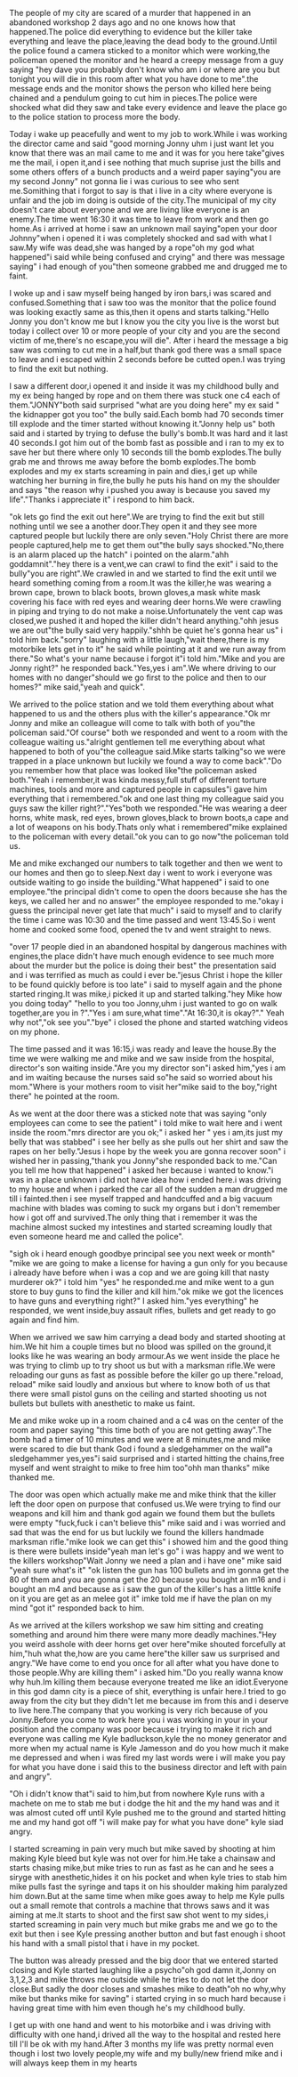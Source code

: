 The people of my city are scared of a murder that happened in an abandoned workshop 2 days ago and no one knows how that happened.The police did everything to evidence but the killer take everything and leave the place,leaving the dead body to the ground.Until the police found a camera sticked to a monitor which were working,the policeman opened the monitor and he heard a creepy message from a guy saying "hey dave you probably don't know who am i or where are you but tonight you will die in this room after what you have done to me".the message ends and the monitor shows the person who killed here being chained and a pendulum going to cut him in pieces.The police were shocked what did they saw and take every evidence and leave the place go to the police station to process more the body.

Today i wake up peacefully and went to my job to work.While i was working the director came and said "good morning Jonny uhm i just want let you know that there was an mail came to me and it was for you here take"gives me the mail, i open it,and i see nothing that much suprise just the bills and some others offers of a bunch products and a weird paper saying"you are my second Jonny" not gonna lie i was curious to see who sent me.Somithing that i forgot to say is that i live in a city where everyone is unfair and the job im doing is outside of the city.The municipal of my city doesn't care about everyone and we are living like everyone is an enemy.The time went 16:30 it was time to leave from work and then go home.As i arrived at home i saw an unknown mail saying"open your door Johnny"when i opened it i was completely shocked and sad with what I saw.My wife was dead,she was hanged by a rope"oh my god what happened"i said while being confused and crying" and there was message saying" i had enough of you"then someone grabbed me and drugged me to faint.

I woke up and i saw myself being hanged by iron bars,i was scared and confused.Something that i saw too was the monitor that the police found was looking exactly same as this,then it opens and starts talking."Hello Jonny you don't know me but I know you the city you live is the worst but today i collect over 10 or more people of your city and you are the second victim of me,there's no escape,you will die". After i heard the message a big saw was coming to cut me in a half,but thank god there was a small space to leave and i escaped within 2 seconds before be cutted open.I was trying to find the exit but nothing.

I saw a different door,i opened it and inside it was my childhood bully and my ex being hanged by rope and on them there was stuck one c4 each of them."JONNY"both said surprised "what are you doing here" my ex said " the kidnapper got you too" the bully said.Each bomb had 70 seconds timer till explode and the timer started without knowing it."Jonny help us" both said and i started by trying to defuse the bully's bomb.It was hard and it last 40 seconds.I got him out of the bomb fast as possible and i ran to my ex to save her but there where only 10 seconds till the bomb explodes.The bully grab me and throws me away before the bomb explodes.The bomb explodes and my ex starts screaming in pain and dies,i get up while watching her burning in fire,the bully he puts his hand on my the shoulder and says "the reason why i pushed you away is because you saved my life"."Thanks i appreciate it" i respond to him back.

"ok lets go find the exit out here".We are trying to find the exit but still nothing until we see a another door.They open it and they see more captured people but luckily there are only seven."Holy Christ there are more people captured,help me to get them out"the bully says shocked."No,there is an alarm placed up the hatch" i pointed on the alarm."ahh goddamnit"."hey there is a vent,we can crawl to find the exit" i said to the bully"you are right".We crawled in and we started to find the exit until we heard something coming from a room.It was the killer,he was wearing a brown cape, brown to black boots, brown gloves,a mask white mask covering his face with red eyes and wearing deer horns.We were crawling in piping and trying to do not make a noise.Unfortunately the vent cap was closed,we pushed it and hoped the killer didn't heard anything."ohh jesus we are out"the bully said very happily."shhh be quiet he's gonna hear us" i told him back."sorry" laughing with a little laugh,"wait there,there is my motorbike lets get in to it" he said while pointing at it and we run away from there."So what's your name because i forgot it"i told him."Mike and you are Jonny right?" he responded back."Yes,yes i am".We where driving to our homes with no danger"should we go first to the police and then to our homes?" mike said,"yeah and quick".

We arrived to the police station and we told them everything about what happened to us and the others plus with the killer's appearance."Ok mr Jonny and mike an colleague will come to talk with both of you"the policeman said."Of course" both we responded and went to a room with the colleague waiting us."alright gentlemen tell me everything about what happened to both of you"the colleague said.Mike starts talking"so we were trapped in a place unknown but luckily we found a way to come back"."Do you remember how that place was looked like"the policeman asked both."Yeah i remember,it was kinda messy,full stuff of different torture machines, tools and more and captured people in capsules"i gave him everything that i remembered."ok and one last thing my colleague said you guys saw the killer right?"."Yes"both we responded."He was wearing a deer horns, white mask, red eyes, brown gloves,black to brown boots,a cape and a lot of weapons on his body.Thats only what i remembered"mike explained to the policeman with every detail."ok you can to go now"the policeman told us.

Me and mike exchanged our numbers to talk together and then we went to our homes and then go to sleep.Next day i went to work i everyone was outside waiting to go inside the building."What happened" i said to one employee."the principal didn't come to open the doors because she has the keys, we called her and no answer" the employee responded to me."okay i guess the principal never get late that much" i said to myself and to clarify the time i came was 10:30 and the time passed and went 13:45.So i went home and cooked some food, opened the tv and went straight to news.

"over 17 people died in an abandoned hospital by dangerous machines with engines,the place didn't have much enough evidence to see much more about the murder but the police is doing their best" the presentation said and i was terrified as much as could i ever be."jesus Christ i hope the killer to be found quickly before is too late" i said to myself again and the phone started ringing.It was mike,i picked it up and started talking."hey Mike how you doing today" "hello to you too Jonny,uhm i just wanted to go on walk together,are you in ?"."Yes i am sure,what time"."At 16:30,it is okay?"." Yeah why not","ok see you"."bye" i closed the phone and started watching videos on my phone.

The time passed and it was 16:15,i was ready and leave the house.By the time we were walking me and mike and we saw inside from the hospital, director's son waiting inside."Are you my director son"i asked him,"yes i am and im waiting because the nurses said so"he said so worried about his mom."Where is your mothers room to visit her"mike said to the boy,"right there" he pointed at the room.

As we went at the door there was a sticked note that was saying "only employees can come to see the patient" i told mike to wait here and i went inside the room."mrs director are you ok;" i asked her " yes i am,its just my belly that was stabbed" i see her belly as she pulls out her shirt and saw the rapes on her belly."Jesus i hope by the week you are gonna recover soon" i wished her in passing,"thank you Jonny"she responded back to me."Can you tell me how that happened" i asked her because i wanted to know."i was in a place unknown i did not have idea how i ended here.i was driving to my house and when i parked the car all of the sudden a man drugged me till i fainted.then i see myself trapped and handcuffed and a big vacuum machine with blades was coming to suck my organs but i don't remember how i got off and survived.The only thing that i remember it was the machine almost sucked my intestines and started screaming loudly that even someone heard me and called the police".

"sigh ok i heard enough goodbye principal see you next week or month" "mike we are going to make a license for having a gun only for you because i already have before when i was a cop and we are going kill that nasty murderer ok?" i told him "yes" he responded.me and mike went to a gun store to buy guns to find the killer and kill him."ok mike we got the licences to have guns and everything right?" I asked him."yes everything" he responded, we went inside,buy assault rifles, bullets and get ready to go again and find him.

When we arrived we saw him carrying a dead body and started shooting at him.We hit him a couple times but no blood was spilled on the ground,it looks like he was wearing an body armour.As we went inside the place he was trying to climb up to try shoot us but with a marksman rifle.We were reloading our guns as fast as possible before the killer go up there."reload, reload" mike said loudly and anxious but where to know both of us that there were small pistol guns on the ceiling and started shooting us not bullets but bullets with anesthetic to make us faint.

Me and mike woke up in a room chained and a c4 was on the center of the room and paper saying "this time both of you are not getting away".The bomb had a timer of 10 minutes and we were at 8 minutes,me and mike were scared to die but thank God i found a sledgehammer on the wall"a sledgehammer yes,yes"i said surprised and i started hitting the chains,free myself and went straight to mike to free him too"ohh man thanks" mike thanked me.

The door was open which actually make me and mike think that the killer left the door open on purpose that confused us.We were trying to find our weapons and kill him and thank god again we found them but the bullets were empty "fuck,fuck i can't believe this" mike said and i was worried and sad that was the end for us but luckily we found the killers handmade marksman rifle."mike look we can get this" i showed him and the good thing is there were bullets inside"yeah man let's go" i was happy and we went to the killers workshop"Wait Jonny we need a plan and i have one" mike said "yeah sure what's it" "ok listen the gun has 100 bullets and im gonna get the 80 of them and you are gonna get the 20 because you bought an m16 and i bought an m4 and because as i saw the gun of the killer's has a little knife on it you are get as an melee got it" imke told me if have the plan on my mind "got it" responded back to him.

As we arrived at the killers workshop we saw him sitting and creating something and around him there were many more deadly machines."Hey you weird asshole with deer horns get over here"mike shouted forcefully at him,"huh what the,how are you came here"the killer saw us surprised and angry."We have come to end you once for all after what you have done to those people.Why are killing them" i asked him."Do you really wanna know why huh.Im killing them because everyone treated me like an idiot.Everyone in this god damn city is a piece of shit, everything is unfair here.I tried to go away from the city but they didn't let me because im from this and i deserve to live here.The company that you working is very rich because of you Jonny.Before you come to work here you i was working in your in your position and the company was poor because i trying to make it rich and everyone was calling me Kyle badluckson,kyle the no money generator and more when my actual name is Kyle Jamesson and do you how much it make me depressed and when i was fired my last words were i will make you pay for what you have done i said this to the business director and left with pain and angry".

"Oh i didn't know that"i said to him,but from nowhere Kyle runs with a machete on me to stab me but i dodge the hit and the my hand was and it was almost cuted off until Kyle pushed me to the ground and started hitting me and my hand got off "i will make pay for what you have done" kyle siad angry.

I started screaming in pain very much but mike saved by shooting at him making Kyle bleed but kyle was not over for him.He take a chainsaw and starts chasing mike,but mike tries to run as fast as he can and he sees a siryge with anesthetic,hides it on his pocket and when kyle tries to stab him mike pulls fast the syringe and taps it on his shoulder making him paralyzed him down.But at the same time when mike goes away to help me Kyle pulls out a small remote that controls a machine that throws saws and it was aiming at me.It starts to shoot and the first saw shot went to my sides,i started screaming in pain very much but mike grabs me and we go to the exit but then i see Kyle pressing another button and but fast enough i shoot his hand with a small pistol that i have in my pocket.

The button was already pressed and the big door that we entered started closing and Kyle started laughing like a psycho"oh god damn it,Jonny on 3,1,2,3 and mike throws me outside while he tries to do not let the door close.But sadly the door closes and smashes mike to death"oh no why,why mike but thanks mike for saving" i started crying in so much hard because i having great time with him even though he's my childhood bully.

I get up with one hand and went to his motorbike and i was driving with difficulty with one hand,i drived all the way to the hospital and rested here till I'll be ok with my hand.After 3 months my life was pretty normal even though i lost two lovely people,my wife and my bully/new friend mike and i will always keep them in my hearts